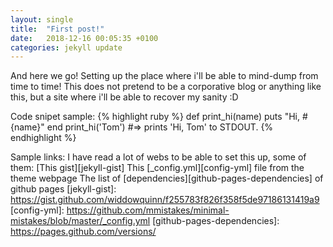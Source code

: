 ```yaml
---
layout: single
title:  "First post!"
date:   2018-12-16 00:05:35 +0100
categories: jekyll update
---
```

And here we go!
Setting up the place where i'll be able to mind-dump from time to time!
This does not pretend to be a corporative blog or anything like this, but a site where i'll be able to recover my sanity :D

Code snipet sample:
{% highlight ruby %}
def print_hi(name)
  puts "Hi, #{name}"
end
print_hi('Tom')
#=> prints 'Hi, Tom' to STDOUT.
{% endhighlight %}

Sample links:
I have read a lot of webs to be able to set this up, some of them:
[This gist][jekyll-gist]
This [_config.yml][config-yml] file from the theme webpage
The list of [dependencies][github-pages-dependencies] of github pages
[jekyll-gist]: https://gist.github.com/widdowquinn/f255783f826f358f5de97186131419a9
[config-yml]: https://github.com/mmistakes/minimal-mistakes/blob/master/_config.yml
[github-pages-dependencies]: https://pages.github.com/versions/
